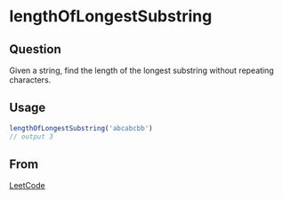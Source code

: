 # lengthOfLongestSubstring

## Question
Given a string, find the length of the longest substring without repeating characters.

## Usage
```javascript
lengthOfLongestSubstring('abcabcbb')
// output 3
```

## From
[LeetCode](https://leetcode.com/articles/longest-substring-without-repeating-characters/)